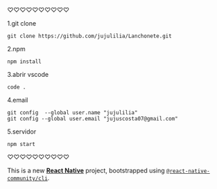 ♡♡♡♡♡♡♡♡♡♡

1.git clone 
```
git clone https://github.com/jujulilia/Lanchonete.git
```
2.npm 
```
npm install
```
3.abrir vscode
```
code .
```
4.email
```
git config  --global user.name "jujulilia"
git config --global user.email "jujuscosta07@gmail.com"
```
5.servidor
```
npm start
```

♡♡♡♡♡♡♡♡♡♡

This is a new [**React Native**](https://reactnative.dev) project, bootstrapped using [`@react-native-community/cli`](https://github.com/react-native-community/cli).
